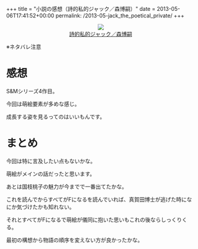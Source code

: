 +++
title = "小説の感想（詩的私的ジャック／森博嗣）"
date = 2013-05-06T17:41:52+00:00
permalink: /2013-05-jack_the_poetical_private/
+++
<div style="text-align: center;">
  <a href="http://www.amazon.co.jp/gp/product/4062647060/ref=as_li_ss_il?ie=UTF8&#038;camp=247&#038;creative=7399&#038;creativeASIN=4062647060&#038;linkCode=as2&#038;tag=5000164-22"><img border="0" src="http://ws-fe.amazon-adsystem.com/widgets/q?_encoding=UTF8&#038;ASIN=4062647060&#038;Format=_SL160_&#038;ID=AsinImage&#038;MarketPlace=JP&#038;ServiceVersion=20070822&#038;WS=1&#038;tag=5000164-22" /><br /><span>詩的私的ジャック／森博嗣</span></a><img src="http://ir-jp.amazon-adsystem.com/e/ir?t=5000164-22&#038;l=as2&#038;o=9&#038;a=4062647060" width="1" height="1" border="0" alt="" style="border:none !important; margin:0px !important;" />
</div>

※ネタバレ注意

# 感想

S&#038;Mシリーズ4作目。
  
今回は萌絵要素が多めな感じ。
  
成長する姿を見るってのはいいもんです。

# まとめ

今回は特に言及したい点もないかな。
  
萌絵がメインの話だったと思います。
  
あとは国枝桃子の魅力が今までで一番出てたかな。
  
これを読んでからすべてがFになるを読んでいれば、真賀田博士が逃げた時になにか気づけたかも知れない。
  
それとすべてがFになるで萌絵が儀同に抱いた思いもこれの後ならしっくりくる。
  
最初の構想から物語の順序を変えない方が良かったかな。
